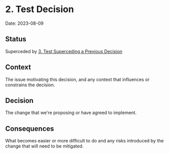# 2. Test Decision

Date: 2023-08-09

## Status

Superceded by [3. Test Superceding a Previous Decision](0003-test-superceding-a-previous-decision.md)

## Context

The issue motivating this decision, and any context that influences or constrains the decision.

## Decision

The change that we're proposing or have agreed to implement.

## Consequences

What becomes easier or more difficult to do and any risks introduced by the change that will need to be mitigated.
